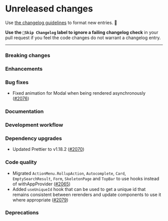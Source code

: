 # Unreleased changes

Use [the changelog guidelines](https://git.io/polaris-changelog-guidelines) to format new entries. 💜

**Use the `🤖Skip Changelog` label to ignore a failing changelog check** in your pull request if you feel the code changes do not warrant a changelog entry.

---

### Breaking changes

### Enhancements

### Bug fixes

- Fixed animation for Modal when being rendered asynchronously ([#2076](https://github.com/Shopify/polaris-react/pull/2076))

### Documentation

### Development workflow

### Dependency upgrades

- Updated Prettier to v1.18.2 ([#2070](https://github.com/Shopify/polaris-react/pull/2070))

### Code quality

- Migrated `ActionMenu.RollupAction`, `Autocomplete`, `Card`, `EmptySearchResult`, `Form`, `SkeletonPage` and `TopBar` to use hooks instead of withAppProvider ([#2065](https://github.com/Shopify/polaris-react/pull/2065))
- Added `useUniqueId` hook that can be used to get a unique id that remains consistent between rerenders and update components to use it where appropriate ([#2079](https://github.com/Shopify/polaris-react/pull/2079))

### Deprecations
